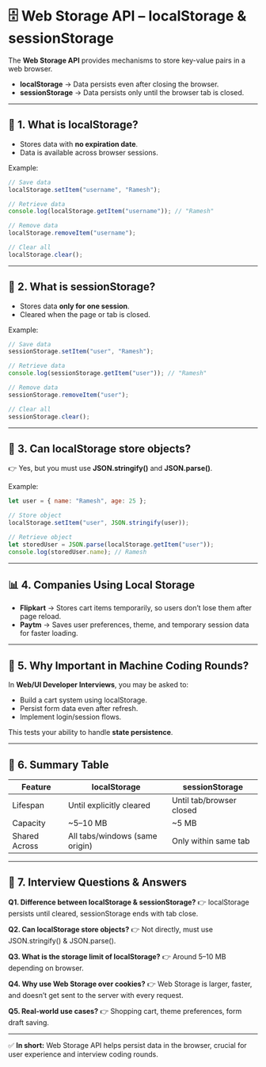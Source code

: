 # 🗄️ Web Storage API – localStorage & sessionStorage

The **Web Storage API** provides mechanisms to store key-value pairs in a web browser.

* **localStorage** → Data persists even after closing the browser.
* **sessionStorage** → Data persists only until the browser tab is closed.

---

## 📌 1. What is localStorage?

* Stores data with **no expiration date**.
* Data is available across browser sessions.

Example:

```javascript
// Save data
localStorage.setItem("username", "Ramesh");

// Retrieve data
console.log(localStorage.getItem("username")); // "Ramesh"

// Remove data
localStorage.removeItem("username");

// Clear all
localStorage.clear();
```

---

## 📌 2. What is sessionStorage?

* Stores data **only for one session**.
* Cleared when the page or tab is closed.

Example:

```javascript
// Save data
sessionStorage.setItem("user", "Ramesh");

// Retrieve data
console.log(sessionStorage.getItem("user")); // "Ramesh"

// Remove data
sessionStorage.removeItem("user");

// Clear all
sessionStorage.clear();
```

---

## 📌 3. Can localStorage store objects?

👉 Yes, but you must use **JSON.stringify()** and **JSON.parse()**.

Example:

```javascript
let user = { name: "Ramesh", age: 25 };

// Store object
localStorage.setItem("user", JSON.stringify(user));

// Retrieve object
let storedUser = JSON.parse(localStorage.getItem("user"));
console.log(storedUser.name); // Ramesh
```

---

## 📊 4. Companies Using Local Storage

* **Flipkart** → Stores cart items temporarily, so users don’t lose them after page reload.
* **Paytm** → Saves user preferences, theme, and temporary session data for faster loading.

---

## 📌 5. Why Important in Machine Coding Rounds?

In **Web/UI Developer Interviews**, you may be asked to:

* Build a cart system using localStorage.
* Persist form data even after refresh.
* Implement login/session flows.

This tests your ability to handle **state persistence**.

---

## 📌 6. Summary Table

| Feature       | localStorage                   | sessionStorage           |
| ------------- | ------------------------------ | ------------------------ |
| Lifespan      | Until explicitly cleared       | Until tab/browser closed |
| Capacity      | \~5–10 MB                      | \~5 MB                   |
| Shared Across | All tabs/windows (same origin) | Only within same tab     |

---

## 📌 7. Interview Questions & Answers

**Q1. Difference between localStorage & sessionStorage?**
👉 localStorage persists until cleared, sessionStorage ends with tab close.

**Q2. Can localStorage store objects?**
👉 Not directly, must use JSON.stringify() & JSON.parse().

**Q3. What is the storage limit of localStorage?**
👉 Around 5–10 MB depending on browser.

**Q4. Why use Web Storage over cookies?**
👉 Web Storage is larger, faster, and doesn’t get sent to the server with every request.

**Q5. Real-world use cases?**
👉 Shopping cart, theme preferences, form draft saving.

---

✅ **In short:** Web Storage API helps persist data in the browser, crucial for user experience and interview coding rounds.
